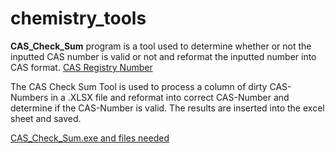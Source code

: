# chemistry_tools
**CAS_Check_Sum** program is a tool used to determine whether or not the inputted CAS number is valid or not and reformat the inputted number into CAS format.
[CAS Registry Number](https://www.cas.org/support/documentation/chemical-substances/checkdig)

The CAS Check Sum Tool is used to process a column of dirty CAS-Numbers in a .XLSX file and reformat into correct CAS-Number and determine if the CAS-Number is valid.  The results are inserted into the excel sheet and saved.  

[CAS_Check_Sum.exe and files needed](https://github.com/CharlesRCrow/chemistry_tools/tree/main/dist/cas_check_sum)
